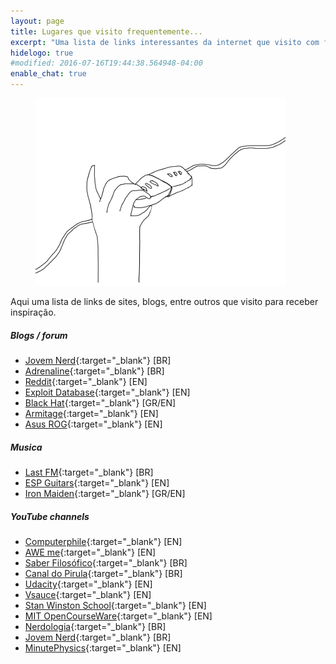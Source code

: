 ```yaml
---
layout: page
title: Lugares que visito frequentemente...
excerpt: "Uma lista de links interessantes da internet que visito com frequência."
hidelogo: true
#modified: 2016-07-16T19:44:38.564948-04:00
enable_chat: true
---
```

<figure>
    <img src="/images/connected.gif" alt="connected-image" class="center non-selectable"/>
</figure>

Aqui uma lista de links de sites, blogs, entre outros que visito para receber inspiração.

##### <i class="fa fa-hand-o-right"></i> Blogs / forum

* [Jovem Nerd](https://jovemnerd.com.br/){:target="_blank"}  [BR]
* [Adrenaline](http://adrenaline.uol.com.br/){:target="_blank"}  [BR]
* [Reddit](https://www.reddit.com/){:target="_blank"}  [EN]
* [Exploit Database](https://www.exploit-db.com/){:target="_blank"}  [EN]
* [Black Hat](https://www.blackhat.com/){:target="_blank"}  [GR/EN]
* [Armitage](http://www.fastandeasyhacking.com/){:target="_blank"} [EN]
* [Asus ROG](http://rog.asus.com/landing.aspx){:target="_blank"} [EN]


##### <i class="fa fa-hand-o-right"></i> Musica

* [Last FM](http://www.last.fm/pt/){:target="_blank"} [BR]
* [ESP Guitars](http://www.espguitars.com/){:target="_blank"} [EN]
* [Iron Maiden](http://ironmaiden.com/){:target="_blank"} [GR/EN]


##### <i class="fa fa-hand-o-right"></i> YouTube channels

* [Computerphile](https://www.youtube.com/user/Computerphile){:target="_blank"} [EN]
* [AWE me](https://www.youtube.com/user/AweMeChannel){:target="_blank"} [EN]
* [Saber Filosófico](https://www.youtube.com/channel/UCWdXgfpEIZIGzah9_yCL-Xw){:target="_blank"} [BR]
* [Canal do Pirula](https://www.youtube.com/channel/UCdGpd0gNn38UKwoncZd9rmA){:target="_blank"} [BR]
* [Udacity](https://www.youtube.com/user/Udacity){:target="_blank"} [EN]
* [Vsauce](https://www.youtube.com/user/Vsauce){:target="_blank"} [EN]
* [Stan Winston School](https://www.youtube.com/user/StanWinstonSchool){:target="_blank"} [EN]
* [MIT OpenCourseWare](https://www.youtube.com/user/MIT){:target="_blank"} [EN]
* [Nerdologia](https://www.youtube.com/user/nerdologia){:target="_blank"} [BR]
* [Jovem Nerd](https://www.youtube.com/user/JovemNerd){:target="_blank"} [BR]
* [MinutePhysics](https://www.youtube.com/user/minutephysics){:target="_blank"} [EN]
